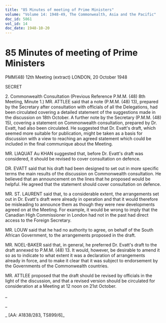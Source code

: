 ```yaml
---
title: "85 Minutes of meeting of Prime Ministers"
volume: "Volume 14: 1948-49, The Commonwealth, Asia and the Pacific"
doc_id: 5861
vol_id: 14
doc_date: 1948-10-20
---
```


# 85 Minutes of meeting of Prime Ministers

PMM(48) 12th Meeting (extract) LONDON, 20 October 1948

SECRET

2\. Commonwealth Consultation (Previous Reference P.M.M. (48) 8th Meeting, Minute 1.) MR. ATTLEE said that a note (P.M.M. (48) 13), prepared by the Secretary after consultation with officials of all the Delegations, had been circulated covering a detailed statement of the suggestions made in the discussion on 18th October. A further note by the Secretary (P.M.M. (48) 15), covering a statement on Commonwealth consultation, prepared by Dr. Evatt, had also been circulated. He suggested that Dr. Evatt's draft, which seemed more suitable for publication, might be taken as a basis for discussion with a view to reaching an agreed statement which could be included in the final communique about the Meeting.

MR. LIAQUAT Au KHAN suggested that, before Dr. Evatt's draft was considered, it should be revised to cover consultation on defence.

DR. EVATT said that his draft had been designed to set out in more specific terms the main results of the discussion on Commonwealth consultation. He believed that an announcement on the lines that he proposed would be helpful. He agreed that the statement should cover consultation on defence.

MR. ST. LAURENT said that, to a considerable extent, the arrangements set out in Dr. Evatt's draft were already in operation and that it would therefore be misleading to announce them as though they were new developments agreed on at the Meeting. For example, it would be wrong to imply that the Canadian High Commissioner in London had not in the past had direct access to the Foreign Secretary.

MR. LOUW said that he had no authority to agree, on behalf of the South African Government, to the arrangements proposed in the draft.

MR. NOEL-BAKER said that, in general, he preferred Dr. Evatt's draft to the draft annexed to P.M.M. (48) 13. It would, however, be desirable to amend it so as to indicate to what extent it was a declaration of arrangements already in force, and to make it clear that it was subject to endorsement by the Governments of the Commonwealth countries.

MR. ATTLEE proposed that the draft should be revised by officials in the light of the discussion, and that a revised version should be circulated for consideration at a Meeting at 12 noon on 21st October.

_

_

_ [AA: A1838/283, TS899/6]_
